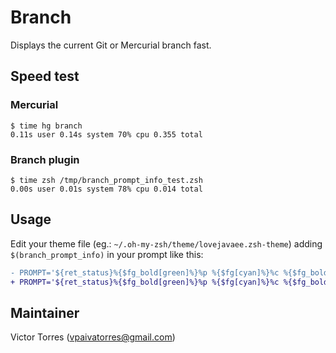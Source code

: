 # Branch

Displays the current Git or Mercurial branch fast.

## Speed test

### Mercurial

```shell
$ time hg branch
0.11s user 0.14s system 70% cpu 0.355 total
```

### Branch plugin

```shell
$ time zsh /tmp/branch_prompt_info_test.zsh
0.00s user 0.01s system 78% cpu 0.014 total
```

## Usage

Edit your theme file (eg.: `~/.oh-my-zsh/theme/lovejavaee.zsh-theme`)
adding `$(branch_prompt_info)` in your prompt like this:

```diff
- PROMPT='${ret_status}%{$fg_bold[green]%}%p %{$fg[cyan]%}%c %{$fg_bold[blue]%}$(git_prompt_info)%{$fg_bold[blue]%} % %{$reset_color%}'
+ PROMPT='${ret_status}%{$fg_bold[green]%}%p %{$fg[cyan]%}%c %{$fg_bold[blue]%}$(git_prompt_info)$(branch_prompt_info)%{$fg_bold[blue]%} % %{$reset_color%}'
```

## Maintainer

Victor Torres (<vpaivatorres@gmail.com>)
